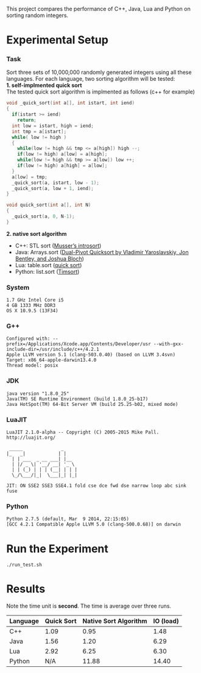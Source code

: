 This project compares the performance of C++, Java, Lua and Python on sorting random integers.

# Experimental Setup
### Task
Sort three sets of 10,000,000 randomly generated integers using all these languages.
For each language, two sorting algorithm will be tested:<br />
**1. self-implmented quick sort** <br /> 
The tested quick sort algorithm is implmented as follows (c++ for example)
```c++
void _quick_sort(int a[], int istart, int iend)
{
  if(istart >= iend)
    return;
  int low = istart, high = iend;
  int tmp = a[istart];
  while( low != high )
  {
    while(low != high && tmp <= a[high]) high --;
    if(low != high) a[low] = a[high];
    while(low != high && tmp >= a[low]) low ++;
    if(low != high) a[high] = a[low];
  }
  a[low] = tmp;
  _quick_sort(a, istart, low - 1);
  _quick_sort(a, low + 1, iend);
}

void quick_sort(int a[], int N)
{
  _quick_sort(a, 0, N-1);
}
```

**2. native sort algorithm** <br /> 
* C++: STL sort ([Musser’s introsort](https://en.wikipedia.org/wiki/Introsort))
* Java: Arrays.sort ([Dual-Pivot Quicksort by Vladimir Yaroslavskiy, Jon Bentley, and Joshua Bloch](http://docs.oracle.com/javase/8/docs/api/java/util/Arrays.html#sort-int:A-))
* Lua: table.sort ([quick sort](http://lua-users.org/wiki/LuaSorting))
* Python: list.sort ([Timsort](https://en.wikipedia.org/wiki/Timsort))


### System
```
1.7 GHz Intel Core i5
4 GB 1333 MHz DDR3
OS X 10.9.5 (13F34)
```

### G++
```
Configured with: --prefix=/Applications/Xcode.app/Contents/Developer/usr --with-gxx-include-dir=/usr/include/c++/4.2.1
Apple LLVM version 5.1 (clang-503.0.40) (based on LLVM 3.4svn)
Target: x86_64-apple-darwin13.4.0
Thread model: posix
```

### JDK
```
java version "1.8.0_25"
Java(TM) SE Runtime Environment (build 1.8.0_25-b17)
Java HotSpot(TM) 64-Bit Server VM (build 25.25-b02, mixed mode)
```

### LuaJIT
```
LuaJIT 2.1.0-alpha -- Copyright (C) 2005-2015 Mike Pall. http://luajit.org/

 _____              _     
|_   _|            | |    
  | | ___  _ __ ___| |__  
  | |/ _ \| '__/ __| '_ \ 
  | | (_) | | | (__| | | |
  \_/\___/|_|  \___|_| |_|

JIT: ON SSE2 SSE3 SSE4.1 fold cse dce fwd dse narrow loop abc sink fuse
```

### Python
```
Python 2.7.5 (default, Mar  9 2014, 22:15:05) 
[GCC 4.2.1 Compatible Apple LLVM 5.0 (clang-500.0.68)] on darwin
```

# Run the Experiment
```
./run_test.sh
```

# Results
Note the time unit is **second**. The time is average over three runs. <br />

| Language | Quick Sort    | Native Sort Algorithm | IO (load) | 
| -------- | ------------- | --------------------- | --------- |
| C++      | 1.09 | 0.95 | 1.48 |
| Java     | 1.56 | 1.20 | 6.29 |
| Lua      | 2.92 | 6.25 | 6.30 |
| Python   | N/A  | 11.88 | 14.40 |



